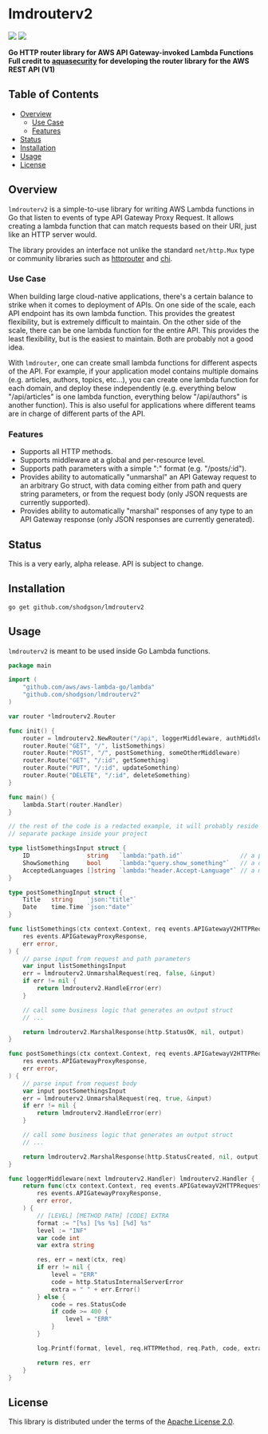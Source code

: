 # lmdrouterv2

[![](https://img.shields.io/static/v1?label=godoc&message=reference&color=blue&style=flat-square)](https://godoc.org/github.com/shodgson/lmdrouterv2) [![](https://img.shields.io/github/license/shodgson/lmdrouterv2?style=flat-square)](LICENSE) 

**Go HTTP router library for AWS API Gateway-invoked Lambda Functions**
**Full credit to [aquasecurity](https://github.com/aquasecurity/lmdrouter) for developing the router library for the AWS REST API (V1)**

## Table of Contents

* [Overview](#overview)
    * [Use Case](#use-case)
    * [Features](#features)
* [Status](#status)
* [Installation](#installation)
* [Usage](#usage)
* [License](#license)

## Overview

`lmdrouterv2` is a simple-to-use library for writing AWS Lambda functions in Go
that listen to events of type API Gateway Proxy Request. It allows creating a
lambda function that can match requests based on their URI, just like an HTTP
server would.

The library provides an interface not unlike the standard `net/http.Mux` type
or community libraries such as [httprouter](https://github.com/julienschmidt/httprouter)
and [chi](https://github.com/go-chi/chi).

### Use Case

When building large cloud-native applications, there's a certain balance to
strike when it comes to deployment of APIs. On one side of the scale, each API
endpoint has its own lambda function. This provides the greatest flexibility,
but is extremely difficult to maintain. On the other side of the scale, there
can be one lambda function for the entire API. This provides the least flexibility,
but is the easiest to maintain. Both are probably not a good idea.

With `lmdrouter`, one can create small lambda functions for different aspects of
the API. For example, if your application model contains multiple domains (e.g.
articles, authors, topics, etc...), you can create one lambda function for each
domain, and deploy these independently (e.g. everything below "/api/articles" is
one lambda function, everything below "/api/authors" is another function). This
is also useful for applications where different teams are in charge of different
parts of the API.

### Features

* Supports all HTTP methods.
* Supports middleware at a global and per-resource level.
* Supports path parameters with a simple ":<name>" format (e.g. "/posts/:id").
* Provides ability to automatically "unmarshal" an API Gateway request to an
  arbitrary Go struct, with data coming either from path and query string
  parameters, or from the request body (only JSON requests are currently
  supported).
* Provides ability to automatically "marshal" responses of any type to an API
  Gateway response (only JSON responses are currently generated).

## Status

This is a very early, alpha release. API is subject to change.

## Installation

```shell
go get github.com/shodgson/lmdrouterv2
```

## Usage

`lmdrouterv2` is meant to be used inside Go Lambda functions.

```go
package main

import (
    "github.com/aws/aws-lambda-go/lambda"
    "github.com/shodgson/lmdrouterv2"
)

var router *lmdrouterv2.Router

func init() {
    router = lmdrouterv2.NewRouter("/api", loggerMiddleware, authMiddleware)
    router.Route("GET", "/", listSomethings)
    router.Route("POST", "/", postSomething, someOtherMiddleware)
    router.Route("GET", "/:id", getSomething)
    router.Route("PUT", "/:id", updateSomething)
    router.Route("DELETE", "/:id", deleteSomething)
}

func main() {
    lambda.Start(router.Handler)
}

// the rest of the code is a redacted example, it will probably reside in a
// separate package inside your project

type listSomethingsInput struct {
    ID                string   `lambda:"path.id"`                // a path parameter declared as :id
    ShowSomething     bool     `lambda:"query.show_something"`   // a query parameter named "show_something"
    AcceptedLanguages []string `lambda:"header.Accept-Language"` // a multi-value header parameter
}

type postSomethingInput struct {
    Title   string    `json:"title"`
    Date    time.Time `json:"date"`
}

func listSomethings(ctx context.Context, req events.APIGatewayV2HTTPRequest) (
    res events.APIGatewayProxyResponse,
    err error,
) {
    // parse input from request and path parameters
    var input listSomethingsInput
    err = lmdrouterv2.UnmarshalRequest(req, false, &input)
    if err != nil {
        return lmdrouterv2.HandleError(err)
    }

    // call some business logic that generates an output struct
    // ...

    return lmdrouterv2.MarshalResponse(http.StatusOK, nil, output)
}

func postSomethings(ctx context.Context, req events.APIGatewayV2HTTPRequest) (
    res events.APIGatewayProxyResponse,
    err error,
) {
    // parse input from request body
    var input postSomethingsInput
    err = lmdrouterv2.UnmarshalRequest(req, true, &input)
    if err != nil {
        return lmdrouterv2.HandleError(err)
    }

    // call some business logic that generates an output struct
    // ...

    return lmdrouterv2.MarshalResponse(http.StatusCreated, nil, output)
}

func loggerMiddleware(next lmdrouterv2.Handler) lmdrouterv2.Handler {
    return func(ctx context.Context, req events.APIGatewayV2HTTPRequest) (
        res events.APIGatewayProxyResponse,
        err error,
    ) {
        // [LEVEL] [METHOD PATH] [CODE] EXTRA
        format := "[%s] [%s %s] [%d] %s"
    	level := "INF"
    	var code int
    	var extra string

    	res, err = next(ctx, req)
    	if err != nil {
    	    level = "ERR"
    	    code = http.StatusInternalServerError
    	    extra = " " + err.Error()
    	} else {
    	    code = res.StatusCode
    	    if code >= 400 {
    	        level = "ERR"
    	    }
        }

        log.Printf(format, level, req.HTTPMethod, req.Path, code, extra)

        return res, err
    }
}
```

## License

This library is distributed under the terms of the [Apache License 2.0](LICENSE).
